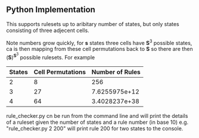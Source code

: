 ## Python Implementation

This supports rulesets up to aribitary number of states, but only states consisting of three adjecent cells.

Note numbers grow quickly, for **s** states three cells have **S**<sup>3</sup> possible states, ca is then mapping from these cell permutations back to **S** so there are then (**S**)<sup>**S**<sup>3</sup></sup> possible rulesets. For example

| States | Cell Permutations | Number of Rules |
|--------|-------------------|-----------------|
|2       |8                  |256              |
|3       |27                 |7.6255975e+12    |
|4       |64                 |3.4028237e+38    |

rule_checker.py cn be run from the command line and will print the details of a ruleset given the number of states and a rule number (in base 10) e.g. "rule_checker.py 2 200" will print rule 200 for two states to the console.